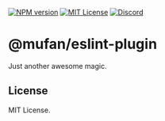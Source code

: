 [![NPM version](https://img.shields.io/npm/v/@mufan/eslint-plugin?color=%23cb3837&style=flat-square)](https://www.npmjs.com/package/@mufan/eslint-plugin)
[![MIT License](https://img.shields.io/badge/license-MIT-999999?style=flat-square)](./LICENSE)
[![Discord](https://img.shields.io/badge/chat-discord-5662f6?style=flat-square)](https://discord.gg/vanVrDwSkS)

# @mufan/eslint-plugin

Just another awesome magic.

## License

MIT License.
